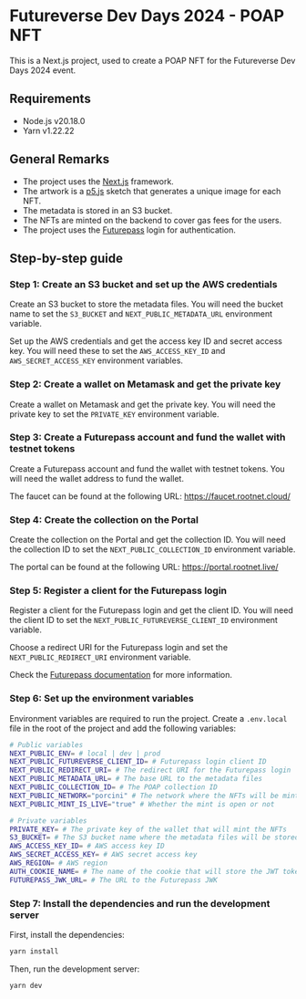 # Futureverse Dev Days 2024 - POAP NFT

This is a Next.js project, used to create a POAP NFT for the Futureverse Dev Days 2024 event.

## Requirements

- Node.js v20.18.0
- Yarn v1.22.22

## General Remarks

- The project uses the [Next.js](https://nextjs.org/) framework.
- The artwork is a [p5.js](https://p5js.org/) sketch that generates a unique image for each NFT.
- The metadata is stored in an S3 bucket.
- The NFTs are minted on the backend to cover gas fees for the users.
- The project uses the [Futurepass](https://futureverse.com/) login for authentication.

## Step-by-step guide

### Step 1: Create an S3 bucket and set up the AWS credentials

Create an S3 bucket to store the metadata files. You will need the bucket name to set the `S3_BUCKET` and `NEXT_PUBLIC_METADATA_URL` environment variable.

Set up the AWS credentials and get the access key ID and secret access key. You will need these to set the `AWS_ACCESS_KEY_ID` and `AWS_SECRET_ACCESS_KEY` environment variables.

### Step 2: Create a wallet on Metamask and get the private key

Create a wallet on Metamask and get the private key. You will need the private key to set the `PRIVATE_KEY` environment variable.

### Step 3: Create a Futurepass account and fund the wallet with testnet tokens

Create a Futurepass account and fund the wallet with testnet tokens. You will need the wallet address to fund the wallet.

The faucet can be found at the following URL:
https://faucet.rootnet.cloud/

### Step 4: Create the collection on the Portal

Create the collection on the Portal and get the collection ID. You will need the collection ID to set the `NEXT_PUBLIC_COLLECTION_ID` environment variable.

The portal can be found at the following URL:
https://portal.rootnet.live/

### Step 5: Register a client for the Futurepass login

Register a client for the Futurepass login and get the client ID. You will need the client ID to set the `NEXT_PUBLIC_FUTUREVERSE_CLIENT_ID` environment variable.

Choose a redirect URI for the Futurepass login and set the `NEXT_PUBLIC_REDIRECT_URI` environment variable.

Check the [Futurepass documentation](https://docs.futureverse.com/dev/authentication/getting-started) for more information.

### Step 6: Set up the environment variables

Environment variables are required to run the project. Create a `.env.local` file in the root of the project and add the following variables:

```bash
# Public variables
NEXT_PUBLIC_ENV= # local | dev | prod
NEXT_PUBLIC_FUTUREVERSE_CLIENT_ID= # Futurepass login client ID
NEXT_PUBLIC_REDIRECT_URI= # The redirect URI for the Futurepass login
NEXT_PUBLIC_METADATA_URL= # The base URL to the metadata files
NEXT_PUBLIC_COLLECTION_ID= # The POAP collection ID
NEXT_PUBLIC_NETWORK="porcini" # The network where the NFTs will be minted (porcini | root)
NEXT_PUBLIC_MINT_IS_LIVE="true" # Whether the mint is open or not

# Private variables
PRIVATE_KEY= # The private key of the wallet that will mint the NFTs
S3_BUCKET= # The S3 bucket name where the metadata files will be stored
AWS_ACCESS_KEY_ID= # AWS access key ID
AWS_SECRET_ACCESS_KEY= # AWS secret access key
AWS_REGION= # AWS region
AUTH_COOKIE_NAME= # The name of the cookie that will store the JWT token
FUTUREPASS_JWK_URL= # The URL to the Futurepass JWK
```

### Step 7: Install the dependencies and run the development server

First, install the dependencies:

```bash
yarn install
```

Then, run the development server:

```bash
yarn dev
```

